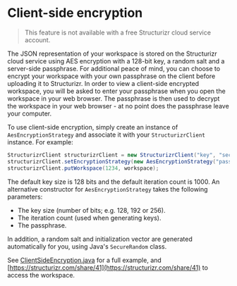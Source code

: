 # Client-side encryption

> This feature is not available with a free Structurizr cloud service account.

The JSON representation of your workspace is stored on the Structurizr cloud service using AES encryption with a 128-bit key, a random salt and a server-side passphrase. For additional peace of mind, you can choose to encrypt your workspace with your own passphrase on the client before uploading it to Structurizr. In order to view a client-side encrypted workspace, you will be asked to enter your passphrase when you open the workspace in your web browser. The passphrase is then used to decrypt the workspace in your web browser - at no point does the passphrase leave your computer.

To use client-side encryption, simply create an instance of ```AesEncryptionStrategy``` and associate it with your ```StructurizrClient``` instance. For example:

```java
StructurizrClient structurizrClient = new StructurizrClient("key", "secret");
structurizrClient.setEncryptionStrategy(new AesEncryptionStrategy("password"));
structurizrClient.putWorkspace(1234, workspace);
```

The default key size is 128 bits and the default iteration count is 1000. An alternative constructor for <code>AesEncryptionStrategy</code> takes the following parameters:

- The key size (number of bits; e.g. 128, 192 or 256).
- The iteration count (used when generating keys).
- The passphrase.

In addition, a random salt and initialization vector are generated automatically for you, using Java's ```SecureRandom``` class.

See [ClientSideEncryption.java](https://github.com/structurizr/examples/blob/main/java/src/main/java/com/structurizr/example/ClientSideEncryption.java) for a full example, and [https://structurizr.com/share/41](https://structurizr.com/share/41) to access the workspace.